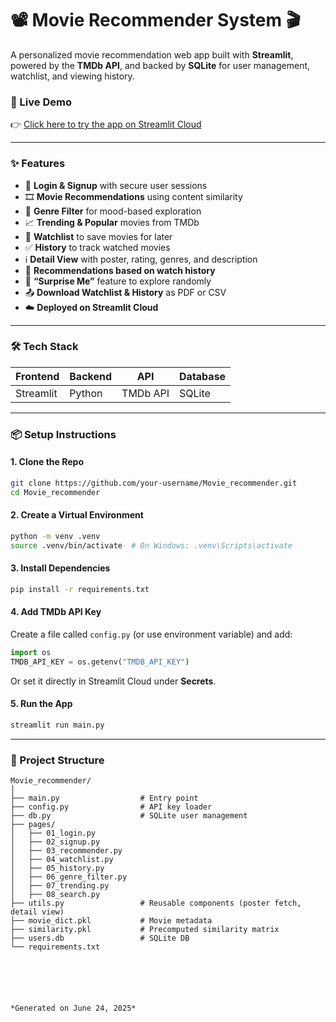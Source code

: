 # 📽️ Movie Recommender System 🎬

A personalized movie recommendation web app built with **Streamlit**, powered by the **TMDb API**, and backed by **SQLite** for user management, watchlist, and viewing history.

### 🔗 Live Demo  
👉 [Click here to try the app on Streamlit Cloud](https://your-app-url.streamlit.app)

---

### ✨ Features

- 🔐 **Login & Signup** with secure user sessions  
- 🎞️ **Movie Recommendations** using content similarity  
- 🎯 **Genre Filter** for mood-based exploration  
- 📈 **Trending & Popular** movies from TMDb  
- 🧾 **Watchlist** to save movies for later  
- ✅ **History** to track watched movies  
- ℹ️ **Detail View** with poster, rating, genres, and description  
- 🧠 **Recommendations based on watch history**  
- 🎲 **“Surprise Me”** feature to explore randomly  
- 📤 **Download Watchlist & History** as PDF or CSV  
- ☁️ **Deployed on Streamlit Cloud**  

---

### 🛠️ Tech Stack

| Frontend | Backend | API | Database |
|----------|---------|-----|----------|
| Streamlit | Python | TMDb API | SQLite |

---

### 📦 Setup Instructions

#### 1. Clone the Repo

```bash
git clone https://github.com/your-username/Movie_recommender.git
cd Movie_recommender
```

#### 2. Create a Virtual Environment

```bash
python -m venv .venv
source .venv/bin/activate  # On Windows: .venv\Scripts\activate
```

#### 3. Install Dependencies

```bash
pip install -r requirements.txt
```

#### 4. Add TMDb API Key

Create a file called `config.py` (or use environment variable) and add:

```python
import os
TMDB_API_KEY = os.getenv("TMDB_API_KEY")
```

Or set it directly in Streamlit Cloud under **Secrets**.

#### 5. Run the App

```bash
streamlit run main.py
```

---

### 📁 Project Structure

```
Movie_recommender/
│
├── main.py                  # Entry point
├── config.py                # API key loader
├── db.py                    # SQLite user management
├── pages/
│   ├── 01_login.py
│   ├── 02_signup.py
│   ├── 03_recommender.py
│   ├── 04_watchlist.py
│   ├── 05_history.py
│   ├── 06_genre_filter.py
│   ├── 07_trending.py
│   ├── 08_search.py
├── utils.py                 # Reusable components (poster fetch, detail view)
├── movie_dict.pkl           # Movie metadata
├── similarity.pkl           # Precomputed similarity matrix
├── users.db                 # SQLite DB
└── requirements.txt






*Generated on June 24, 2025*
